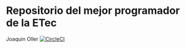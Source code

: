 # Repositorio del mejor programador de la ETec
Joaquin Oller
[![CircleCI](https://dl.circleci.com/status-badge/img/gh/etec-programacion-iv/first-approach-ollerjoaco/tree/main.svg?style=svg)](https://dl.circleci.com/status-badge/redirect/gh/etec-programacion-iv/first-approach-ollerjoaco/tree/main)
